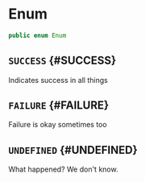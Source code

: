 # Enum

```java
public enum Enum
```



## `SUCCESS` {#SUCCESS}

Indicates success in all things

## `FAILURE` {#FAILURE}

Failure is okay sometimes too

## `UNDEFINED` {#UNDEFINED}

What happened? We don't know.

